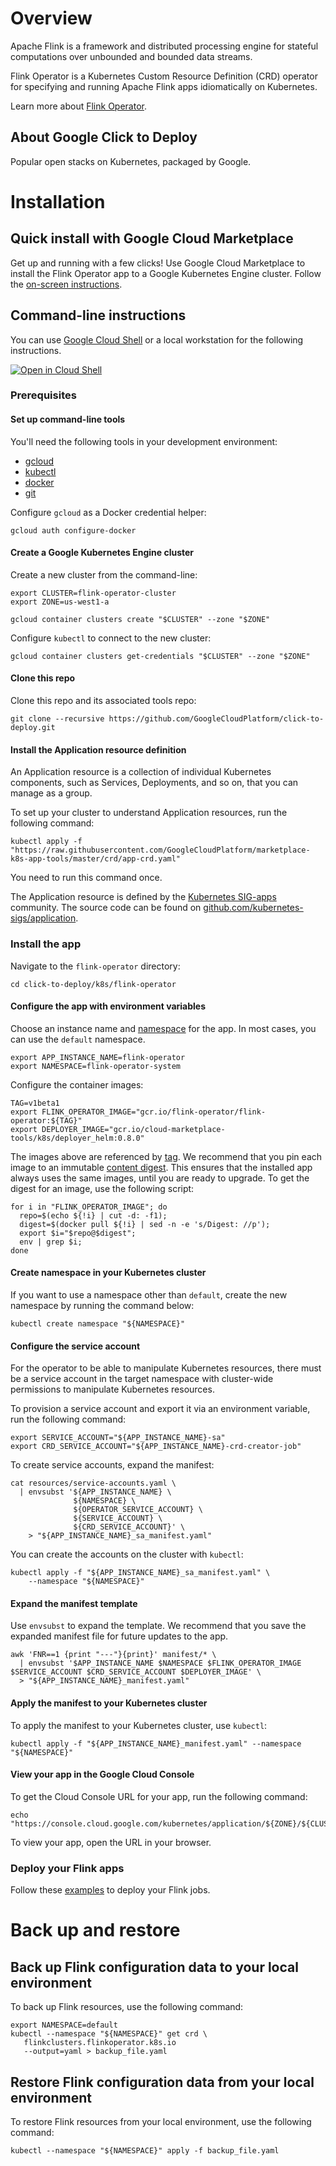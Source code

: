 # Overview

Apache Flink is a framework and distributed processing engine for stateful
computations over unbounded and bounded data streams.

Flink Operator is a Kubernetes Custom Resource Definition (CRD) operator for
specifying and running Apache Flink apps idiomatically on Kubernetes.

Learn more about [Flink Operator](https://github.com/GoogleCloudPlatform/flink-on-k8s-operator).

## About Google Click to Deploy

Popular open stacks on Kubernetes, packaged by Google.

# Installation

## Quick install with Google Cloud Marketplace

Get up and running with a few clicks! Use Google Cloud Marketplace to install
the Flink Operator app to a Google Kubernetes Engine cluster. Follow the
[on-screen instructions](https://console.cloud.google.com/marketplace/details/google/flink-operator).

## Command-line instructions

You can use [Google Cloud Shell](https://cloud.google.com/shell/) or a local
workstation for the following instructions.

[![Open in Cloud Shell](http://gstatic.com/cloudssh/images/open-btn.svg)](https://console.cloud.google.com/cloudshell/editor?cloudshell_git_repo=https://github.com/GoogleCloudPlatform/click-to-deploy&cloudshell_open_in_editor=README.md&cloudshell_working_dir=k8s/flink-operator)

### Prerequisites

#### Set up command-line tools

You'll need the following tools in your development environment:

- [gcloud](https://cloud.google.com/sdk/gcloud/)
- [kubectl](https://kubernetes.io/docs/reference/kubectl/overview/)
- [docker](https://docs.docker.com/install/)
- [git](https://git-scm.com/book/en/v2/Getting-Started-Installing-Git)

Configure `gcloud` as a Docker credential helper:

```shell
gcloud auth configure-docker
```

#### Create a Google Kubernetes Engine cluster

Create a new cluster from the command-line:

```shell
export CLUSTER=flink-operator-cluster
export ZONE=us-west1-a

gcloud container clusters create "$CLUSTER" --zone "$ZONE"
```

Configure `kubectl` to connect to the new cluster:

```shell
gcloud container clusters get-credentials "$CLUSTER" --zone "$ZONE"
```

#### Clone this repo

Clone this repo and its associated tools repo:

```shell
git clone --recursive https://github.com/GoogleCloudPlatform/click-to-deploy.git
```

#### Install the Application resource definition

An Application resource is a collection of individual Kubernetes components,
such as Services, Deployments, and so on, that you can manage as a group.

To set up your cluster to understand Application resources, run the following
command:

```shell
kubectl apply -f "https://raw.githubusercontent.com/GoogleCloudPlatform/marketplace-k8s-app-tools/master/crd/app-crd.yaml"
```

You need to run this command once.

The Application resource is defined by the
[Kubernetes SIG-apps](https://github.com/kubernetes/community/tree/master/sig-apps)
community. The source code can be found on
[github.com/kubernetes-sigs/application](https://github.com/kubernetes-sigs/application).

### Install the app

Navigate to the `flink-operator` directory:

```shell
cd click-to-deploy/k8s/flink-operator
```

#### Configure the app with environment variables

Choose an instance name and
[namespace](https://kubernetes.io/docs/concepts/overview/working-with-objects/namespaces/)
for the app. In most cases, you can use the `default` namespace.

```shell
export APP_INSTANCE_NAME=flink-operator
export NAMESPACE=flink-operator-system
```

Configure the container images:

```shell
TAG=v1beta1
export FLINK_OPERATOR_IMAGE="gcr.io/flink-operator/flink-operator:${TAG}"
export DEPLOYER_IMAGE="gcr.io/cloud-marketplace-tools/k8s/deployer_helm:0.8.0"
```

The images above are referenced by
[tag](https://docs.docker.com/engine/reference/commandline/tag). We recommend
that you pin each image to an immutable
[content digest](https://docs.docker.com/registry/spec/api/#content-digests).
This ensures that the installed app always uses the same images, until you are
ready to upgrade. To get the digest for an image, use the following script:

```shell
for i in "FLINK_OPERATOR_IMAGE"; do
  repo=$(echo ${!i} | cut -d: -f1);
  digest=$(docker pull ${!i} | sed -n -e 's/Digest: //p');
  export $i="$repo@$digest";
  env | grep $i;
done
```

#### Create namespace in your Kubernetes cluster

If you want to use a namespace other than `default`, create the new namespace by
running the command below:

```shell
kubectl create namespace "${NAMESPACE}"
```

#### Configure the service account

For the operator to be able to manipulate Kubernetes resources, there must be a
service account in the target namespace with cluster-wide permissions to
manipulate Kubernetes resources.

To provision a service account and export it via an environment variable, run the
following command:

```shell
export SERVICE_ACCOUNT="${APP_INSTANCE_NAME}-sa"
export CRD_SERVICE_ACCOUNT="${APP_INSTANCE_NAME}-crd-creator-job"
```

To create service accounts, expand the manifest:

```shell
cat resources/service-accounts.yaml \
  | envsubst '${APP_INSTANCE_NAME} \
              ${NAMESPACE} \
              ${OPERATOR_SERVICE_ACCOUNT} \
              ${SERVICE_ACCOUNT} \
              ${CRD_SERVICE_ACCOUNT}' \
    > "${APP_INSTANCE_NAME}_sa_manifest.yaml"
```

You can create the accounts on the cluster with `kubectl`:

```shell
kubectl apply -f "${APP_INSTANCE_NAME}_sa_manifest.yaml" \
    --namespace "${NAMESPACE}"
```

#### Expand the manifest template

Use `envsubst` to expand the template. We recommend that you save the
expanded manifest file for future updates to the app.

```shell
awk 'FNR==1 {print "---"}{print}' manifest/* \
  | envsubst '$APP_INSTANCE_NAME $NAMESPACE $FLINK_OPERATOR_IMAGE $SERVICE_ACCOUNT $CRD_SERVICE_ACCOUNT $DEPLOYER_IMAGE' \
  > "${APP_INSTANCE_NAME}_manifest.yaml"
```

#### Apply the manifest to your Kubernetes cluster

To apply the manifest to your Kubernetes cluster, use `kubectl`:

```shell
kubectl apply -f "${APP_INSTANCE_NAME}_manifest.yaml" --namespace "${NAMESPACE}"
```

#### View your app in the Google Cloud Console

To get the Cloud Console URL for your app, run the following command:

```shell
echo "https://console.cloud.google.com/kubernetes/application/${ZONE}/${CLUSTER}/${NAMESPACE}/${APP_INSTANCE_NAME}"
```

To view your app, open the URL in your browser.

### Deploy your Flink apps

Follow these
[examples](https://github.com/GoogleCloudPlatform/flink-on-k8s-operator/blob/master/docs/user_guide.md#submit-a-job)
to deploy your Flink jobs.

# Back up and restore

## Back up Flink configuration data to your local environment

To back up Flink resources, use the following command:

```shell
export NAMESPACE=default
kubectl --namespace "${NAMESPACE}" get crd \
   flinkclusters.flinkoperator.k8s.io
   --output=yaml > backup_file.yaml
```

## Restore Flink configuration data from your local environment

To restore Flink resources from your local environment, use the following command:

```shell
kubectl --namespace "${NAMESPACE}" apply -f backup_file.yaml
```
